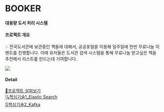 # BOOKER 

#### 대용량 도서 처리 시스템 

#### 프로젝트 개요
<aside>
💡 전국도서관에 보관중인 책들에 대해서, 공공포털을 이용해 일주일에 한번 무료나눔 이벤트를 진행합니다. 
이때 유저들은 도서관 검색 시스템을 통해 무료나눔 받고싶은 책을 추천해서 리스트를 만드는데 기여합니다.
</aside>

![](https://velog.velcdn.com/images/kkj5158/post/ed3fe7e9-6d72-4375-ab24-59b786b2d590/image.jpg)

#### Detail 

[📁프로젝트 살펴보기](https://github.com/BookermanProject/Booker_be) <br>
[🔍핵심기술1_Elastic Search](https://github.com/BookermanProject/docker_elk)  <br>
[🔃핵심기술2_Kafka](https://github.com/BookermanProject/docker_kafka)  <br>



